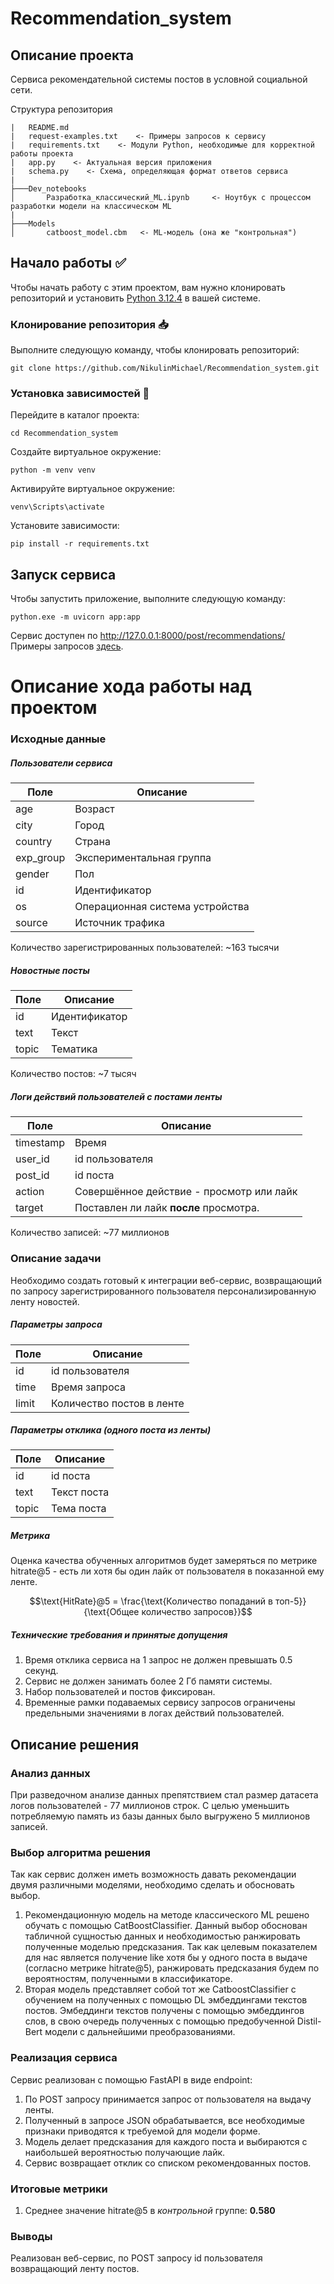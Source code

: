 # Recommendation_system
## Описание проекта

Cервиса рекомендательной системы постов в условной социальной сети.


Структура репозитория

```buildoutcfg
|   README.md
|   request-examples.txt    <- Примеры запросов к сервису
|   requirements.txt    <- Модули Python, необходимые для корректной работы проекта
|   app.py    <- Актуальная версия приложения
|   schema.py    <- Схема, определяющая формат ответов сервиса
|
├───Dev_notebooks
│       Разработка_классический_ML.ipynb     <- Ноутбук с процессом разработки модели на классическом ML
|       
├───Models
│       catboost_model.cbm   <- ML-модель (она же "контрольная")
```

## Начало работы :white_check_mark:  
Чтобы начать работу с этим проектом, вам нужно клонировать репозиторий и установить [Python 3.12.4](https://www.python.org/downloads/) в вашей системе.  
  
### Клонирование репозитория :inbox_tray:
Выполните следующую команду, чтобы клонировать репозиторий:  

```
git clone https://github.com/NikulinMichael/Recommendation_system.git  
```

### Установка зависимостей :wrench: 
Перейдите в каталог проекта:
```
cd Recommendation_system
```

Создайте виртуальное окружение:
```
python -m venv venv
```

Активируйте виртуальное окружение:
```
venv\Scripts\activate
```

Установите зависимости:
```
pip install -r requirements.txt
```
## Запуск сервиса
Чтобы запустить приложение, выполните следующую команду:
```
python.exe -m uvicorn app:app
```

Сервис доступен по http://127.0.0.1:8000/post/recommendations/
Примеры запросов [здесь](request_examples.txt).



# Описание хода работы над проектом
### Исходные данные
##### Пользователи сервиса
| Поле      | Описание                        |
|-----------|---------------------------------|
| age       | Возраст                         |
| city      | Город                           |
| country   | Страна                          |
| exp_group | Экспериментальная группа        |
| gender    | Пол                             |
| id        | Идентификатор                   |
| os        | Операционная система устройства |
| source    | Источник трафика                |
Количество зарегистрированных пользователей: ~163 тысячи

##### Новостные посты
| Поле  | Описание      |
|-------|---------------|
| id    | Идентификатор |
| text  | Текст         |
| topic | Тематика      |
Количество постов: ~7 тысяч

##### Логи действий пользователей с постами ленты
| Поле      | Описание                                 |
|-----------|------------------------------------------|
| timestamp | Время                                    |
| user_id   | id пользователя                          |
| post_id   | id поста                                 |
| action    | Совершённое действие - просмотр или лайк |
| target    | Поставлен ли лайк **после** просмотра.   |
Количество записей: ~77 миллионов

### Описание задачи

Необходимо создать готовый к интеграции веб-сервис, возвращающий по запросу зарегистрированного
пользователя персонализированную ленту новостей.

##### Параметры запроса
| Поле  | Описание                  |
|-------|---------------------------|
| id    | id пользователя           |
| time  | Время запроса             |
| limit | Количество постов в ленте |

##### Параметры отклика (одного поста из ленты)
| Поле  | Описание    |
|-------|-------------|
| id    | id поста    |
| text  | Текст поста |
| topic | Тема поста  |

##### Метрика
Оценка качества обученных алгоритмов будет замеряться по метрике hitrate@5 - есть ли хотя бы один лайк от пользователя в показанной ему ленте.

$$\text{HitRate}@5 = \frac{\text{Количество попаданий в топ-5}}{\text{Общее количество запросов}}$$

##### Технические требования и принятые допущения
1. Время отклика сервиса на 1 запрос не должен превышать 0.5 секунд.
2. Сервис не должен занимать более 2 Гб памяти системы.
3. Набор пользователей и постов фиксирован.
4. Временные рамки подаваемых сервису запросов ограничены предельными значениями в логах действий пользователей.

## Описание решения

### Анализ данных
При разведочном анализе данных препятствием стал размер датасета логов пользователей - 77 миллионов строк.
С целью уменьшить потребляемую память из базы данных было выгружено 5 миллионов записей.

### Выбор алгоритма решения
Так как сервис должен иметь возможность давать рекомендации двумя различными моделями, 
необходимо сделать и обосновать выбор.
1. Рекомендационную модель на методе классического ML решено обучать с помощью CatBoostClassifier.
Данный выбор обоснован табличной сущностью данных и необходимостью ранжировать полученные моделью предсказания.
Так как целевым показателем для нас является получение like хотя бы у одного поста в выдаче (согласно метрике hitrate@5),
ранжировать предсказания будем по вероятностям, полученными в классификаторе.
2. Вторая модель представляет собой тот же CatboostClassifier с обучением на полученных с помощью DL эмбеддингами текстов постов. Эмбеддинги текстов получены с помощью эмбеддингов слов, в свою очередь полученных с помощью предобученной Distil-Bert модели с дальнейшими преобразованиями.

### Реализация сервиса
Сервис реализован с помощью FastAPI в виде endpoint:
1. По POST запросу принимается запрос от пользователя на выдачу ленты.
2. Полученный в запросе JSON обрабатывается, все необходимые признаки приводятся к требуемой для модели форме.
3. Модель делает предсказания для каждого поста и выбираются с наибольшей вероятностью получающие лайк.
4. Сервис возвращает отклик со списком рекомендованных постов.

### Итоговые метрики
1. Среднее значение hitrate@5 в _контрольной_ группе: **0.580**

### Выводы
Реализован веб-сервис, по POST запросу id пользователя возвращающий ленту постов.
